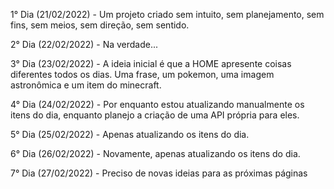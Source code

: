 1° Dia (21/02/2022) - Um projeto criado sem intuito, sem planejamento, sem fins, sem meios, sem direção, sem sentido.

2° Dia (22/02/2022) - Na verdade...

3° Dia (23/02/2022) - A ideia inicial é que a HOME apresente coisas diferentes todos os dias. Uma frase, um pokemon, uma imagem astronômica e um item do minecraft.

4° Dia (24/02/2022) - Por enquanto estou atualizando manualmente os itens do dia, enquanto planejo a criação de uma API própria para eles.

5° Dia (25/02/2022) - Apenas atualizando os itens do dia.

6° Dia (26/02/2022) - Novamente, apenas atualizando os itens do dia.

7° Dia (27/02/2022) - Preciso de novas ideias para as próximas páginas

